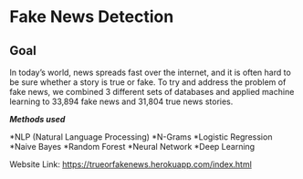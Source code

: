 # Fake News Detection

## Goal
In today’s world, news spreads fast over the internet, and it is often hard to be sure whether a story is true or fake. To try and address the problem of fake news, we combined 3 different sets of databases and applied machine learning to 33,894 fake news and 31,804 true news stories.

***Methods used***

*NLP (Natural Language Processing)
*N-Grams
*Logistic Regression
*Naive Bayes
*Random Forest
*Neural Network
*Deep Learning

Website Link:
https://trueorfakenews.herokuapp.com/index.html 

